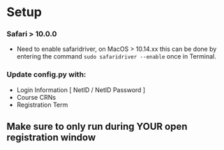 # Setup #
### Safari > 10.0.0 ###
* Need to enable safaridriver, on MacOS > 10.14.xx this can be done by entering the command `sudo safaridriver --enable` once in Terminal.

### Update config.py with: ###
* Login Information [ NetID / NetID Password ]
* Course CRNs
* Registration Term


## Make sure to only run during YOUR open registration window
